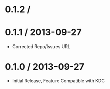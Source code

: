 # 0.1.2 /

# 0.1.1 / 2013-09-27

 - Corrected Repo/Issues URL

# 0.1.0 / 2013-09-27

 - Initial Release, Feature Compatible with KDC
